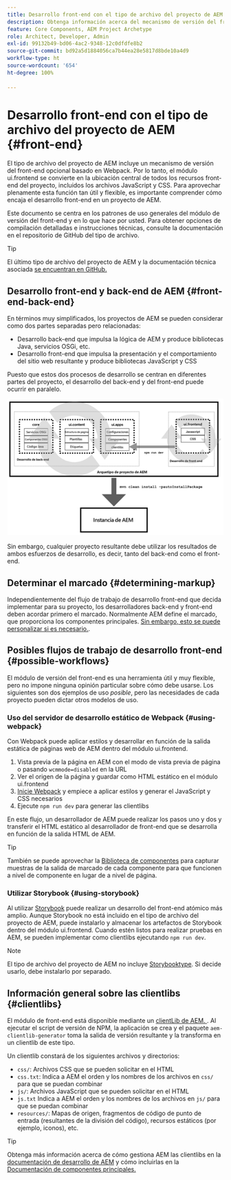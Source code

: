 ```yaml
---
title: Desarrollo front-end con el tipo de archivo del proyecto de AEM
description: Obtenga información acerca del mecanismo de versión del front-end opcional del tipo de archivo del proyecto de AEM basado en Webpack.
feature: Core Components, AEM Project Archetype
role: Architect, Developer, Admin
exl-id: 99132b49-bd06-4ac2-9348-12c0dfdfe8b2
source-git-commit: bd92a5d1884056ca7b44ea28e5817d8bde10a4d9
workflow-type: ht
source-wordcount: '654'
ht-degree: 100%

---
```



# Desarrollo front-end con el tipo de archivo del proyecto de AEM {#front-end}

El tipo de archivo del proyecto de AEM incluye un mecanismo de versión del front-end opcional basado en Webpack. Por lo tanto, el módulo ui.frontend se convierte en la ubicación central de todos los recursos front-end del proyecto, incluidos los archivos JavaScript y CSS. Para aprovechar plenamente esta función tan útil y flexible, es importante comprender cómo encaja el desarrollo front-end en un proyecto de AEM.

Este documento se centra en los patrones de uso generales del módulo de versión del front-end y en lo que hace por usted. Para obtener opciones de compilación detalladas e instrucciones técnicas, consulte la documentación en el repositorio de GitHub del tipo de archivo.

>[!TIP]
>
>El último tipo de archivo del proyecto de AEM y la documentación técnica asociada [se encuentran en GitHub.](https://github.com/adobe/aem-project-archetype)

## Desarrollo front-end y back-end de AEM {#front-end-back-end}

En términos muy simplificados, los proyectos de AEM se pueden considerar como dos partes separadas pero relacionadas:

* Desarrollo back-end que impulsa la lógica de AEM y produce bibliotecas Java, servicios OSGi, etc.
* Desarrollo front-end que impulsa la presentación y el comportamiento del sitio web resultante y produce bibliotecas JavaScript y CSS

Puesto que estos dos procesos de desarrollo se centran en diferentes partes del proyecto, el desarrollo del back-end y del front-end puede ocurrir en paralelo.

![diagrama del flujo de trabajo de front-end](/help/assets/front-end-flow.png)

Sin embargo, cualquier proyecto resultante debe utilizar los resultados de ambos esfuerzos de desarrollo, es decir, tanto del back-end como el front-end.

## Determinar el marcado {#determining-markup}

Independientemente del flujo de trabajo de desarrollo front-end que decida implementar para su proyecto, los desarrolladores back-end y front-end deben acordar primero el marcado. Normalmente AEM define el marcado, que proporciona los componentes principales. [Sin embargo, esto se puede personalizar si es necesario.](/help/developing/customizing.md#customizing-the-markup).

## Posibles flujos de trabajo de desarrollo front-end {#possible-workflows}

El módulo de versión del front-end es una herramienta útil y muy flexible, pero no impone ninguna opinión particular sobre cómo debe usarse. Los siguientes son dos ejemplos de uso *posible*, pero las necesidades de cada proyecto pueden dictar otros modelos de uso.

### Uso del servidor de desarrollo estático de Webpack {#using-webpack}

Con Webpack puede aplicar estilos y desarrollar en función de la salida estática de páginas web de AEM dentro del módulo ui.frontend.

1. Vista previa de la página en AEM con el modo de vista previa de página o pasando `wcmmode=disabled` en la URL
1. Ver el origen de la página y guardar como HTML estático en el módulo ui.frontend
1. [Inicie Webpack](#webpack-dev-server) y empiece a aplicar estilos y generar el JavaScript y CSS necesarios
1. Ejecute `npm run dev` para generar las clientlibs

En este flujo, un desarrollador de AEM puede realizar los pasos uno y dos y transferir el HTML estático al desarrollador de front-end que se desarrolla en función de la salida HTML de AEM.

>[!TIP]
>
>También se puede aprovechar la [Biblioteca de componentes](https://adobe.com/go/aem_cmp_library_es) para capturar muestras de la salida de marcado de cada componente para que funcionen a nivel de componente en lugar de a nivel de página.

### Utilizar Storybook {#using-storybook}

Al utilizar [Storybook](https://storybook.js.org) puede realizar un desarrollo del front-end atómico más amplio. Aunque Storybook no está incluido en el tipo de archivo del proyecto de AEM, puede instalarlo y almacenar los artefactos de Storybook dentro del módulo ui.frontend. Cuando estén listos para realizar pruebas en AEM, se pueden implementar como clientlibs ejecutando `npm run dev`.

>[!NOTE]
>
>El tipo de archivo del proyecto de AEM no incluye [Storybooktype](https://storybook.js.org). Si decide usarlo, debe instalarlo por separado.

## Información general sobre las clientlibs {#clientlibs}

El módulo de front-end está disponible mediante un [clientLib de AEM. ](https://experienceleague.adobe.com/docs/experience-manager-cloud-service/implementing/developing/full-stack/clientlibs.html?lang=es). Al ejecutar el script de versión de NPM, la aplicación se crea y el paquete `aem-clientlib-generator` toma la salida de versión resultante y la transforma en un clientlib de este tipo.

Un clientlib constará de los siguientes archivos y directorios:

* `css/`: Archivos CSS que se pueden solicitar en el HTML
* `css.txt`: Indica a AEM el orden y los nombres de los archivos en `css/` para que se puedan combinar
* `js/`: Archivos JavaScript que se pueden solicitar en el HTML
* `js.txt` Indica a AEM el orden y los nombres de los archivos en `js/` para que se puedan combinar
* `resources/`: Mapas de origen, fragmentos de código de punto de entrada (resultantes de la división del código), recursos estáticos (por ejemplo, iconos), etc.

>[!TIP]
>
>Obtenga más información acerca de cómo gestiona AEM las clientlibs en la [documentación de desarrollo de AEM](https://experienceleague.adobe.com/docs/experience-manager-cloud-service/implementing/developing/full-stack/clientlibs.html?lang=es) y cómo incluirlas en la [Documentación de componentes principales.](/help/developing/including-clientlibs.md)
